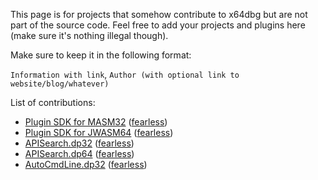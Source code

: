 This page is for projects that somehow contribute to x64dbg but are not part of the source code. Feel free to add your projects and plugins here (make sure it's nothing illegal though).

Make sure to keep it in the following format:

`Information with link`, `Author (with optional link to website/blog/whatever)`

List of contributions:
- [Plugin SDK for MASM32](https://bitbucket.org/mrfearless/x64dbg-plugin-sdk-for-masm) ([fearless](http://www.letthelight.in/))
- [Plugin SDK for JWASM64](https://bitbucket.org/mrfearless/x64dbg-plugin-sdk-for-jwasm64) ([fearless](http://www.letthelight.in/))
- [APISearch.dp32](https://bitbucket.org/mrfearless/x64dbg-plugin-sdk-for-masm/downloads/APISearch.dp32) ([fearless](http://www.letthelight.in/))
- [APISearch.dp64](https://bitbucket.org/mrfearless/x64dbg-plugin-sdk-for-jwasm64/downloads/APISearch.dp64) ([fearless](http://www.letthelight.in/))
- [AutoCmdLine.dp32](https://bitbucket.org/mrfearless/x64dbg-plugin-sdk-for-masm/downloads/AutoCmdLine.dp32) ([fearless](http://www.letthelight.in/))
